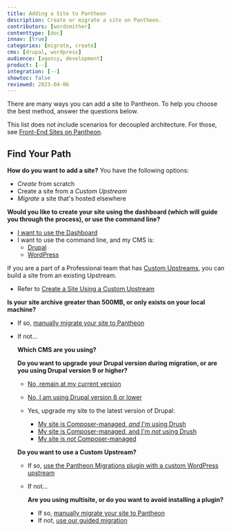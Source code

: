 ```yaml
---
title: Adding a Site to Pantheon
description: Create or migrate a site on Pantheon.
contributors: [wordsmither]
contenttype: [doc]
innav: [true]
categories: [migrate, create]
cms: [drupal, wordpress]
audience: [agency, development]
product: [--]
integration: [--]
showtoc: false
reviewed: 2023-04-06
---
```


There are many ways you can add a site to Pantheon.  To help you choose the best method, answer the questions below.

<Alert title="Note" type="info" >

This list does not include scenarios for decoupled architecture. For those, see [Front-End Sites on Pantheon](/guides/decoupled).

</Alert>

## Find Your Path

**How do you want to add a site?**  You have the following options:
- *Create* from scratch
- Create a site from a *Custom Upstream*
- *Migrate* a site that's hosted elsewhere

<TabList>

<Tab title="Create" id="add" active={true}>

**Would you like to create your site using the dashboard (which will guide you through the process), or use the command line?**

- [I want to use the Dashboard](/add-site-dashboard)
- I want to use the command line, and my CMS is:
  - [Drupal](/guides/terminus-drupal-site-management)
  - [WordPress](/guides/create-wp-site)

</Tab>

<Tab title="Custom Upstream" id="cu">

If you are a part of a Professional team that has [Custom Upstreams](/guides/custom-upstream), you can build a site from an existing Upstream.

- Refer to [Create a Site Using a Custom Upstream](/add-site-custom-upstream)

</Tab>

<Tab title="Migrate" id="migrate">

**Is your site archive greater than 500MB, or only exists on your local machine?**

- If so, [manually migrate your site to Pantheon](/migrate-manual)

- If not...

  **Which CMS are you using?**

  <Accordion title="Drupal" id="drupal">

  **Do you want to upgrade your Drupal version during migration, or are you using Drupal version 9 or higher?**

  - [No, remain at my current version](/guides/guided)

  - [No, I am using Drupal version 8 or lower](/guides/guided)

  - Yes, upgrade my site to the latest version of Drupal:
    - [My site is Composer-managed, *and* I'm using Drush](/guides/drush/drush-import)
    - [My site is Composer-managed, and I'm *not* using Drush](/guides/drupal-unhosted-composer)
    - [My site is *not* Composer-managed](/guides/drupal-unhosted)

  </Accordion>

  <Accordion title="WordPress" id="wordpress">

  **Do you want to use a Custom Upstream?**

  - If so, [use the Pantheon Migrations plugin with a custom WordPress upstream](https://wordpress.org/plugins/bv-pantheon-migration/#description)
  - If not...

    **Are you using multisite, or do you want to avoid installing a plugin?**

    - If so, [manually migrate your site to Pantheon](/migrate-manual)
    - If not, [use our guided migration](/guides/guided)

  </Accordion>

</Tab>



</TabList>

